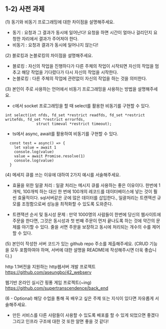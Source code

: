 
## 1-2) 사전 과제

(1) 동기와 비동기 프로그래밍에 대한 차이점을 설명해주세요.
- 동기 : 요청과 그 결과가 동시에 일어난다! 요청을 하면 시간이 얼마나 걸리던지 요청한 자리에서 결과가 주어져야 한다.
- 비동기 : 요청과 결과가 동시에 일어나지 않는다!

(2) 블로킹과 논블로킹의 차이점을 설명해주세요.
- 블로킹 : 자신의 작업을 진행하다가 다른 주체의 작업이 시작되면 자신의 작업을 멈추고 해당 작업을 기다렸다가 다시 자신의 작업을 시작한다.
- 논블로킹 : 다른 주체의 작업에 관련없이 자신의 작업을 하는 것을 의미한다.

(3) 본인이 주로 사용하는 언어에서 비동기 프로그래밍을 사용하는 방법을 설명해주세요.
- c에서 socket 프로그래밍을 할 때 select를 활용한 비동기를 구현할 수 있다.

```
int select(int nfds, fd_set *restrict readfds, fd_set *restrict writefds, fd_set *restrict errorfds,
              struct timeval *restrict timeout);
```

- ts에서 async, await를 활용하여 비동기를 구현할 수 있다.

```
  const test = async() => {
    let value = await 1
    console.log(value)
    value = await Promise.resolve(1)
    console.log(value)
  }
```

(4) 메세지 큐를 쓰는 이유에 대하여 2가지 예시를 서술해주세요.
- 효율을 위한 일괄 처리 : 일괄 처리는 메시지 큐를 사용하는 좋은 이유이다. 한번에 1개씩, 100개씩 하는 대신 한 번에 100개의 레코드를 데이터베이스에 넣는 것이 훨씬 효율적이다. sql서버같은 곳에 많은 데이터를 삽입한다., 일괄처리는 트랜잭션 규모를 조정함으로써 성능을 최적화할 수 있도록 도와준다.

- 트랜잭션 순서 및 동시성 문제 : 만약 1000명의 사람들이 한번에 당신의 웹사이트에 주문을 한다면, 그것은 동시성과 첫 번째 주문이 먼저 끝나도록 하는 것에 약간의 문제를 야기할 수 있다. 줄을 서면 주문을 보장하고 동시에 처리되는 개수의 수를 제어할 수 있다.

(5) 본인이 작성한 서버 코드가 있는 github repo 주소를 제출해주세요. (CRUD 기능을 모두 포함하여야 하며, 서버에 대한 설명을 README에 작성해주시면 더욱 좋습니다.) 

http 1.1버전을 지원하는 http웹서버 개발 프로젝트
https://github.com/aseungbo/42_webserv

웹기반 온라인 실시간 핑퐁 게임 프로젝트(~ing)
https://github.com/supertranscendence/back_end

(6 - Optional) 해당 수업을 통해 꼭 배우고 싶은 주제 또는 지식이 있다면 자유롭게 서술해주세요.
- 만든 서비스를 다른 사람들이 사용할 수 있도록 배포를 할 수 있게 되었으면 좋겠다 그리고 인프라 구조에 대한 것 또한 알면 좋을 것 같다!

